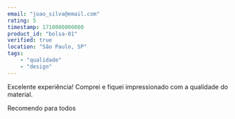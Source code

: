 ```yaml
---
email: "joao_silva@email.com"
rating: 5
timestamp: 1710000000000
product_id: "bolsa-01"
verified: true
location: "São Paulo, SP"
tags: 
    - "qualidade"
    - "design" 
---
```

Excelente experiência!
Comprei e fiquei impressionado com a qualidade do material.

Recomendo para todos 

